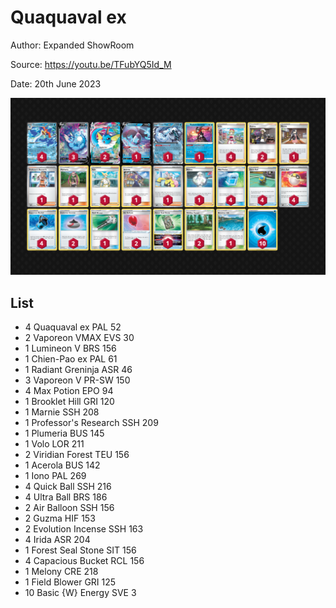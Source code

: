 # Quaquaval ex

Author: Expanded ShowRoom

Source: <https://youtu.be/TFubYQ5Id_M>

Date: 20th June 2023

![decklist](../../images/PAL/Quaquaval%20ex/1-%20Quaquaval%20ex.png)

## List

* 4 Quaquaval ex PAL 52
* 2 Vaporeon VMAX EVS 30
* 1 Lumineon V BRS 156
* 1 Chien-Pao ex PAL 61
* 1 Radiant Greninja ASR 46
* 3 Vaporeon V PR-SW 150
* 4 Max Potion EPO 94
* 1 Brooklet Hill GRI 120
* 1 Marnie SSH 208
* 1 Professor's Research SSH 209
* 1 Plumeria BUS 145
* 1 Volo LOR 211
* 2 Viridian Forest TEU 156
* 1 Acerola BUS 142
* 1 Iono PAL 269
* 4 Quick Ball SSH 216
* 4 Ultra Ball BRS 186
* 2 Air Balloon SSH 156
* 2 Guzma HIF 153
* 2 Evolution Incense SSH 163
* 4 Irida ASR 204
* 1 Forest Seal Stone SIT 156
* 4 Capacious Bucket RCL 156
* 1 Melony CRE 218
* 1 Field Blower GRI 125
* 10 Basic {W} Energy SVE 3
